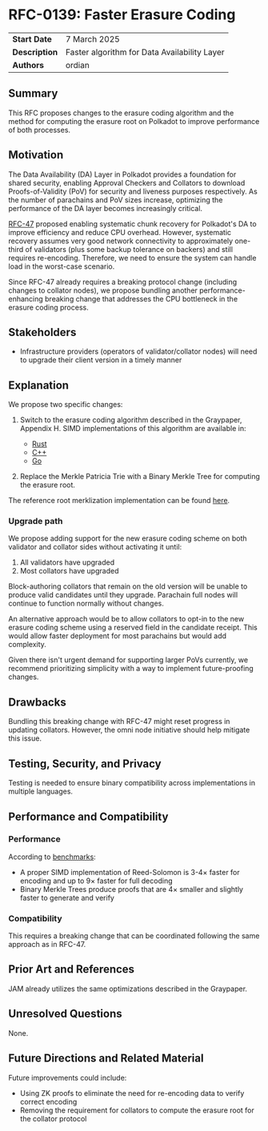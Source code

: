 # RFC-0139: Faster Erasure Coding

|                 |                                                                                             |
| --------------- | ------------------------------------------------------------------------------------------- |
| **Start Date**  | 7 March 2025                                                                    |
| **Description** | Faster algorithm for Data Availability Layer                                                                    |
| **Authors**     | ordian                                                                                            |

## Summary

This RFC proposes changes to the erasure coding algorithm and the method for computing the erasure root on Polkadot to improve performance of both processes.

## Motivation

The Data Availability (DA) Layer in Polkadot provides a foundation for
shared security, enabling Approval Checkers and Collators to download
Proofs-of-Validity (PoV) for security and liveness purposes respectively.
As the number of parachains and PoV sizes increase, optimizing the performance
of the DA layer becomes increasingly critical.

[RFC-47](https://github.com/polkadot-fellows/RFCs/blob/main/text/0047-assignment-of-availability-chunks.md)
proposed enabling systematic chunk recovery for Polkadot's DA to improve
efficiency and reduce CPU overhead. However, systematic recovery assumes
very good network connectivity to approximately one-third of validators (plus some
backup tolerance on backers) and still requires re-encoding. Therefore,
we need to ensure the system can handle load in the worst-case scenario.

Since RFC-47 already requires a breaking protocol change (including changes to
collator nodes), we propose bundling another performance-enhancing breaking
change that addresses the CPU bottleneck in the erasure coding process.

## Stakeholders

- Infrastructure providers (operators of validator/collator nodes)
  will need to upgrade their client version in a timely manner

## Explanation

We propose two specific changes:

1. Switch to the erasure coding algorithm described in the Graypaper,
Appendix H. SIMD implementations of this algorithm are available in:

   - [Rust](https://github.com/AndersTrier/reed-solomon-simd)
   - [C++](https://github.com/catid/leopard)
   - [Go](https://github.com/celestiaorg/go-leopard)

2. Replace the Merkle Patricia Trie with a Binary Merkle Tree for computing the erasure root.

The reference root merklization implementation can be found [here](https://github.com/paritytech/erasure-coding/blob/512e77472beb877fe0881a857623d54d97b82bc4/src/merklize.rs#L9-L197).

### Upgrade path

We propose adding support for the new erasure coding scheme on both validator and collator sides without activating it until:
1. All validators have upgraded
2. Most collators have upgraded

Block-authoring collators that remain on the old version will be unable to produce valid candidates until they upgrade. Parachain full nodes will continue to function normally without changes.

An alternative approach would be to allow collators to opt-in to the new erasure
coding scheme using a reserved field in the candidate receipt. This would allow
faster deployment for most parachains but would add complexity.

Given there isn't urgent demand for supporting larger PoVs currently, we recommend prioritizing simplicity with a way to implement future-proofing changes.

## Drawbacks

Bundling this breaking change with RFC-47 might reset progress in updating collators. However, the omni node initiative should help mitigate this issue.

## Testing, Security, and Privacy

Testing is needed to ensure binary compatibility across implementations in multiple languages.

## Performance and Compatibility

### Performance

According to [benchmarks](https://gist.github.com/ordian/0af2822e20bf905d53410a48dc122fd0):
- A proper SIMD implementation of Reed-Solomon is 3-4× faster for encoding and up to 9× faster for full decoding
- Binary Merkle Trees produce proofs that are 4× smaller and slightly faster to generate and verify

### Compatibility

This requires a breaking change that can be coordinated following the same approach as in RFC-47.

## Prior Art and References

JAM already utilizes the same optimizations described in the Graypaper.

## Unresolved Questions

None.

## Future Directions and Related Material

Future improvements could include:
- Using ZK proofs to eliminate the need for re-encoding data to verify correct encoding
- Removing the requirement for collators to compute the erasure root for the collator protocol
